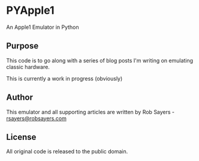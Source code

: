 PYApple1
========

An Apple1 Emulator in Python


Purpose
-------

This code is to go along with a series of blog posts I'm writing on
emulating classic hardware.

This is currently a work in progress (obviously)

Author
------
This emulator and all supporting articles are written by Rob Sayers - rsayers@robsayers.com

License
-------

All original code is released to the public domain.
